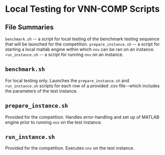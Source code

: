 # Local Testing for VNN-COMP Scripts

## File Summaries
`benchmark.sh`        -- a script for local testing of the benchmark testing sequence that will be launched for the competition.
`prepare_instance.sh` -- a script for starting a local matlab engine within which `nnv` can be ran on an instance.
`run_instance.sh`     -- a script for running `nnv` on an instance.

## `benchmark.sh`
For local testing only. Launches the `prepare_instance.sh` and `run_instance.sh` scripts for each row of a provided .csv file--which includes the parameters of the test instance.

## `prepare_instance.sh`
Provided for the competition. Handles error-handling and set up of MATLAB engine prior to running `nnv` on the test instance.

## `run_instance.sh`
Provided for the competition. Executes `nnv` on the test instance.


